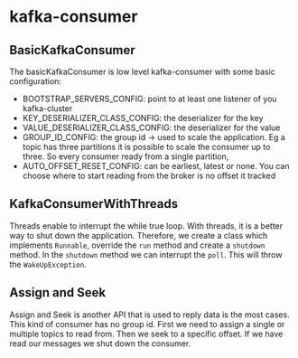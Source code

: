 # kafka-consumer

## BasicKafkaConsumer

The basicKafkaConsumer is low level kafka-consumer with some basic configuration:

- BOOTSTRAP_SERVERS_CONFIG: point to at least one listener of you kafka-cluster
- KEY_DESERIALIZER_CLASS_CONFIG: the deserializer for the key
- VALUE_DESERIALIZER_CLASS_CONFIG: the deserializer for the value
- GROUP_ID_CONFIG: the group id -> used to scale the application. Eg a topic has three partitions it is possible to scale the consumer up to three. So every consumer ready from a single partition,
- AUTO_OFFSET_RESET_CONFIG: can be earliest, latest or none. You can choose where to start reading from the broker is no offset it tracked

## KafkaConsumerWithThreads

Threads enable to interrupt the while true loop. With threads, it is a better way to shut down the application.
Therefore, we create a class which implements `Runnable`, override the `run` method and create a `shutdown` method.
In the `shutdown` method we can interrupt the `poll`. This will throw the `WakeUpException`.

## Assign and Seek

Assign and Seek is another API that is used to reply data is the most cases.
This kind of consumer has no group id. First we need to assign a single or multiple
topics to read from. Then we seek to a specific offset. If we have read our messages 
we shut down the consumer.  